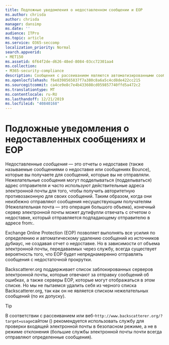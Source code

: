 ```yaml
---
title: Подложные уведомления о недоставленном сообщении и EOP
ms.author: chrisda
author: chrisda
manager: dansimp
ms.date: ''
audience: ITPro
ms.topic: article
ms.service: O365-seccomp
localization_priority: Normal
search.appverid:
- MET150
ms.assetid: 6f64f2de-d626-48ed-8084-03cc72301aa4
ms.collection:
- M365-security-compliance
description: Сообщения с рассеиванием являются автоматизированными сообщениями, которые отправляются на подложные адреса электронной почты. DNSBL указывает серверы, которые отправляют сообщения с небольшими отрезками (которые могут включать множество допустимых источников электронной почты). Так как он не является списком нежелательной почты, мы не пытаемся удалить себя из DNSBL.
ms.openlocfilehash: f6e8398565837f7a380c8a6a5c4cd8de422cc215
ms.sourcegitcommit: ca4ce9e8c7e4b433608cd059857740ffd5a472c2
ms.translationtype: MT
ms.contentlocale: ru-RU
ms.lasthandoff: 12/21/2019
ms.locfileid: "40840168"
---
```

# <a name="backscatter-messages-and-eop"></a>Подложные уведомления о недоставленных сообщениях и EOP

Недоставленные *сообщения* — это отчеты о недоставке (также называемые сообщениями о недоставке или сообщениях Bounce), которые вы получаете для сообщений, которые вы не отправляли. Нежелательные сообщения могут подделываться (подделываться) адрес отправителя и часто используют действительные адреса электронной почты для того, чтобы получить авторитетную противозаконную для своих сообщений. Таким образом, когда они неизбежно отправляют сообщения несуществующим получателям (Нежелательная почта — это операция большого объема), конечный сервер электронной почты может дутифулли отвечать с отчетом о недоставке, который отправляется подпадающему отправителю в адресе from:.

Exchange Online Protection (EOP) позволяет выполнять все усилия по определению и автоматическому удалению сообщений из источников дубиаус, не создавая отчет о недоставке. Но в зависимости от объема электронной почты, передаваемых через службу, всегда существует вероятность того, что EOP будет непреднамеренно отправлять сообщения с недостаточной прокрутки.

Backscatterer.org поддерживает список заблокированных серверов электронной почты, которые отвечают за отправку сообщений об ошибках, а также серверы EOP, которые могут отображаться в этом списке. Но мы не пытаемся удалить себя из черного списка Backscatterer.org, так как он не является списком нежелательных сообщений (по их допуску).

> [!TIP]
> В соответствии с рассеиванием или веб-`http://www.backscatterer.org/?target=usage`сайтом () рекомендуется использовать службу для проверки входящей электронной почты в безопасном режиме, а не в режиме отклонения (большие службы электронной почты почти всегда отправляют определенные сообщения).
